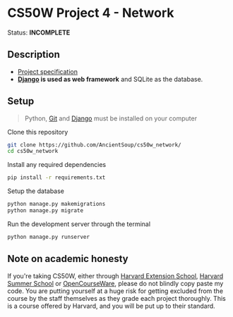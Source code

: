# CS50W Project 4 - Network
Status: **INCOMPLETE**
  
## Description
* [Project specification](https://cs50.harvard.edu/web/2020/projects/4/network/)
* **[Django](https://www.djangoproject.com) is used as web framework** and SQLite as the database.

## Setup 
> Python, [Git](https://git-scm.com) and [Django](https://www.djangoproject.com) must be installed on your computer

Clone this repository
```bash
git clone https://github.com/AncientSoup/cs50w_network/
cd cs50w_network
```  
Install any required dependencies
```bash
pip install -r requirements.txt
```  
Setup the database
```bash
python manage.py makemigrations
python manage.py migrate
```
Run the development server through the terminal
```bash
python manage.py runserver
```
  
## Note on academic honesty
If you're taking CS50W, either through [Harvard Extension School](https://extension.harvard.edu/), [Harvard Summer School](https://summer.harvard.edu/) or [OpenCourseWare](https://cs50.harvard.edu/web/), please do not blindly copy paste my code. You are putting yourself at a huge risk for getting excluded from the course by the staff themselves as they grade each project thoroughly. This is a course offered by Harvard, and you will be put up to their standard.